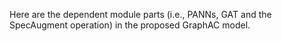 Here are the dependent module parts (i.e., PANNs, GAT and the SpecAugment operation) in the proposed GraphAC model.
